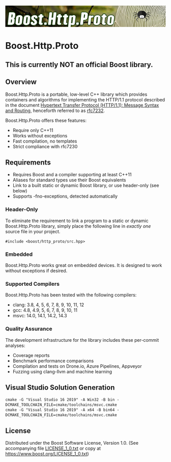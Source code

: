 [![Boost.Http.Proto](https://raw.githubusercontent.com/CPPAlliance/http_proto/master/doc/images/repo-logo.png)](http://master.http-proto.cpp.al/)

# Boost.Http.Proto

## This is currently **NOT** an official Boost library.

## Overview

Boost.Http.Proto is a portable, low-level C++ library which provides containers
and algorithms for implementing the HTTP/1.1 protocol described in the document
[Hypertext Transfer Protocol (HTTP/1.1): Message Syntax and Routing](https://datatracker.ietf.org/doc/html/rfc7230),
henceforth referred to as
[rfc7232](https://datatracker.ietf.org/doc/html/rfc7230).

Boost.Http.Proto offers these features:

* Require only C++11
* Works without exceptions
* Fast compilation, no templates
* Strict compliance with rfc7230

## Requirements

* Requires Boost and a compiler supporting at least C++11
* Aliases for standard types use their Boost equivalents
* Link to a built static or dynamic Boost library, or use header-only (see below)
* Supports -fno-exceptions, detected automatically

### Header-Only

To eliminate the requirement to link a program to a static or dynamic
Boost.Http.Proto library, simply place the following line in *exactly one*
source file in your project.
```
#include <boost/http_proto/src.hpp>
```

### Embedded

Boost.Http.Proto works great on embedded devices.
It is designed to work without exceptions if desired.

### Supported Compilers

Boost.Http.Proto has been tested with the following compilers:

* clang: 3.8, 4, 5, 6, 7, 8, 9, 10, 11, 12
* gcc: 4.8, 4.9, 5, 6, 7, 8, 9, 10, 11
* msvc: 14.0, 14.1, 14.2, 14.3

### Quality Assurance

The development infrastructure for the library includes
these per-commit analyses:

* Coverage reports
* Benchmark performance comparisons
* Compilation and tests on Drone.io, Azure Pipelines, Appveyor
* Fuzzing using clang-llvm and machine learning

## Visual Studio Solution Generation

    cmake -G "Visual Studio 16 2019" -A Win32 -B bin -DCMAKE_TOOLCHAIN_FILE=cmake/toolchains/msvc.cmake
    cmake -G "Visual Studio 16 2019" -A x64 -B bin64 -DCMAKE_TOOLCHAIN_FILE=cmake/toolchains/msvc.cmake

## License

Distributed under the Boost Software License, Version 1.0.
(See accompanying file [LICENSE_1_0.txt](LICENSE_1_0.txt) or copy at
https://www.boost.org/LICENSE_1_0.txt)

